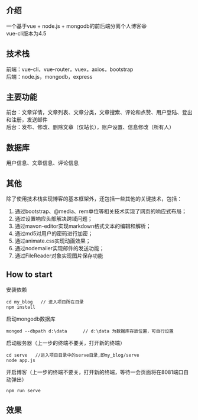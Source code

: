 ## 介绍
一个基于vue + node.js + mongodb的前后端分离个人博客:laughing:  
vue-cli版本为4.5
## 技术栈
前端：vue-cli，vue-router，vuex，axios，bootstrap  
后端：node.js，mongodb，express
## 主要功能
前台：文章详情，文章列表、文章分类，文章搜索、评论和点赞、用户登陆、登出和注册，发送邮件  
后台：发布、修改、删除文章（仅站长），账户设置、信息修改（所有人）
## 数据库
用户信息、文章信息、评论信息
## 其他
除了使用技术栈实现博客的基本框架外，还包括一些其他的关键技术，包括：
1. 通过bootstrap、@media、rem单位等相关技术实现了网页的响应式布局；
2. 通过设置响应头部解决跨域问题；
3. 通过mavon-editor实现markdown格式文本的编辑和解析；
4. 通过md5对用户的密码进行加密；
5. 通过animate.css实现动画效果；
6. 通过nodemailer实现邮件的发送功能；
7. 通过FileReader对象实现图片保存功能
## How to start
安装依赖
```
cd my_blog   // 进入项目所在目录
npm install
```
启动mongodb数据库
```
mongod --dbpath d:\data      // d:\data 为数据库存放位置，可自行设置
```
启动服务器（上一步的终端不要关，打开新的终端）
```
cd serve   //进入项目目录中的serve目录,即my_blog/serve
node app.js
```
开启博客（上一步的终端不要关，打开新的终端，等待一会页面将在8081端口自动弹出）
```
npm run serve
```
## 效果

